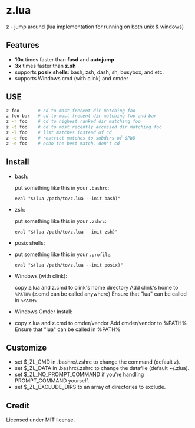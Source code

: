 # z.lua

z - jump around (lua implementation for running on both unix &amp; windows)


## Features

- **10x** times faster than **fasd** and **autojump**
- **3x** times faster than **z.sh**
- supports **posix shells**: bash, zsh, dash, sh, busybox, and etc.
- supports Windows cmd (with clink) and cmder

## USE

```bash
z foo       # cd to most frecent dir matching foo
z foo bar   # cd to most frecent dir matching foo and bar
z -r foo    # cd to highest ranked dir matching foo
z -t foo    # cd to most recently accessed dir matching foo
z -l foo    # list matches instead of cd
z -c foo    # restrict matches to subdirs of $PWD
z -e foo    # echo the best match, don't cd
```

## Install

- bash:

  put something like this in your `.bashrc`:

      eval "$(lua /path/to/z.lua --init bash)"

- zsh:

  put something like this in your `.zshrc`:

      eval "$(lua /path/to/z.lua --init zsh)"

- posix shells:
- 
  put something like this in your `.profile`:

      eval "$(lua /path/to/z.lua --init posix)"

- Windows (with clink):

  copy z.lua and z.cmd to clink's home directory
  Add clink's home to `%PATH%` (z.cmd can be called anywhere)
  Ensure that "lua" can be called in `%PATH%`

- Windows Cmder Install:
- 
  copy z.lua and z.cmd to cmder/vendor
  Add cmder/vendor to %PATH%
  Ensure that "lua" can be called in %PATH%

## Customize

- set $_ZL_CMD in .bashrc/.zshrc to change the command (default z).
- set $_ZL_DATA in .bashrc/.zshrc to change the datafile (default ~/.zlua).
- set $_ZL_NO_PROMPT_COMMAND if you're handling PROMPT_COMMAND yourself.
- set $_ZL_EXCLUDE_DIRS to an array of directories to exclude.

## Credit

Licensed under MIT license.